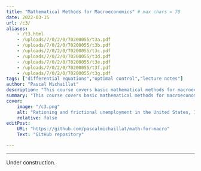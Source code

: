 ```yaml
---
title: "Mathematical Methods for Macroeconomics" # max chars = 70
date: 2022-03-15
url: /c3/
aliases:
    - /t3.html
    - /uploads/7/0/2/0/70200055/t3a.pdf
    - /uploads/7/0/2/0/70200055/t3b.pdf
    - /uploads/7/0/2/0/70200055/t3c.pdf
    - /uploads/7/0/2/0/70200055/t3d.pdf
    - /uploads/7/0/2/0/70200055/t3e.pdf
    - /uploads/7/0/2/0/70200055/t3f.pdf
    - /uploads/7/0/2/0/70200055/t3g.pdf
tags: ["differential equations","optimal control","lecture notes"]
author: "Pascal Michaillat"
description: "This course covers basic mathematical methods for macroeconomics: dynamic programming, differential equations, and optimal control." # max chars = 155
summary: "This course covers basic mathematical methods for macroeconomics: dynamic programming, differential equations, and optimal control." # max chars = 290
cover:
    image: "/c3.png"
    alt: "Rationing and frictional unemployment in the United States, 1964–2009"
    relative: false
editPost:
    URL: "https://github.com/pascalmichaillat/math-for-macro"
    Text: "GitHub repository"

---
```


---

Under construction.

